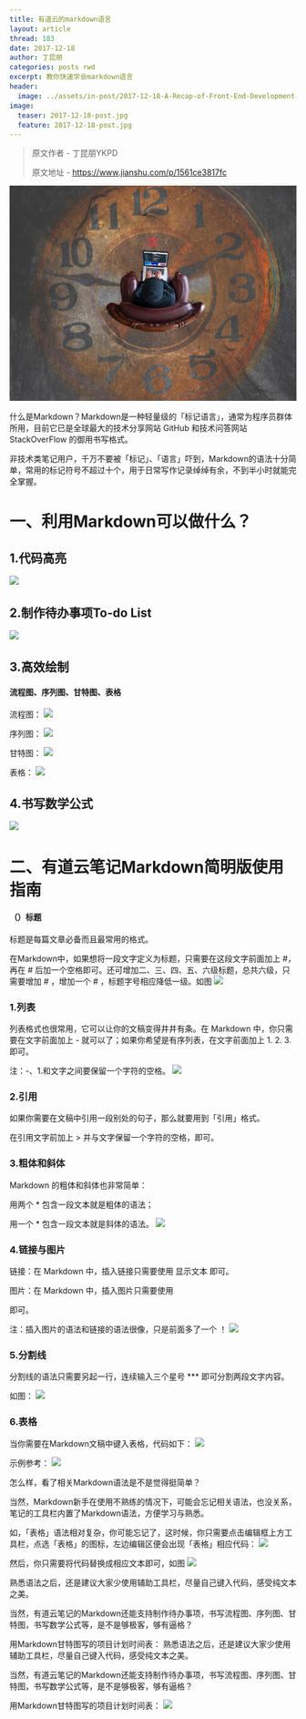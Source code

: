 ```yaml
---
title: 有道云的markdown语言
layout: article
thread: 183
date: 2017-12-18
author: 丁昆朋
categories: posts rwd
excerpt: 教你快速学会markdown语言
header:
  image: ../assets/in-post/2017-12-18-A-Recap-of-Front-End-Development-in-2017-teaser.jpg
image:
  teaser: 2017-12-18-post.jpg
  feature: 2017-12-18-post.jpg
---
```


>
> 原文作者 - 丁昆朋YKPD
>
> 原文地址 - <https://www.jianshu.com/p/1561ce3817fc>
>


![](/assets/in-post/2017-12-18-A-Recap-of-Front-End-Development-in-2017-1.jpeg "Profile")

什么是Markdown？Markdown是一种轻量级的「标记语言」，通常为程序员群体所用，目前它已是全球最大的技术分享网站 GitHub 和技术问答网站 StackOverFlow 的御用书写格式。

非技术类笔记用户，千万不要被「标记」、「语言」吓到，Markdown的语法十分简单，常用的标记符号不超过十个，用于日常写作记录绰绰有余，不到半小时就能完全掌握。
# 一、利用Markdown可以做什么？

## 1.代码高亮
![](https://upload-images.jianshu.io/upload_images/3969392-5d78f149c965e9b7.png?imageMogr2/auto-orient/)

## 2.制作待办事项To-do List
![](https://upload-images.jianshu.io/upload_images/3969392-7c858d02e9914d92.png?imageMogr2/auto-orient/strip%7CimageView2/2/w/700)

## 3.高效绘制
#### 流程图、序列图、甘特图、表格
流程图：
![](https://upload-images.jianshu.io/upload_images/3969392-50cc69d0992b7616.png?imageMogr2/auto-orient/strip%7CimageView2/2/w/700)

序列图：
![](https://upload-images.jianshu.io/upload_images/3969392-8b6f69dbe1896056.png?imageMogr2/auto-orient/strip%7CimageView2/2/w/700)

甘特图：
![](https://upload-images.jianshu.io/upload_images/3969392-e3d951fc0216e6c0.png?imageMogr2/auto-orient/strip%7CimageView2/2/w/700)

表格：
![](https://upload-images.jianshu.io/upload_images/3969392-99cce1820e7f25d5.png?imageMogr2/auto-orient/strip%7CimageView2/2/w/700)

## 4.书写数学公式
![](https://upload-images.jianshu.io/upload_images/3969392-18832bc1a0df2089.png?imageMogr2/auto-orient/strip%7CimageView2/2/w/700)

# 二、有道云笔记Markdown简明版使用指南

#### （）标题

标题是每篇文章必备而且最常用的格式。

在Markdown中，如果想将一段文字定义为标题，只需要在这段文字前面加上 #，再在 # 后加一个空格即可。还可增加二、三、四、五、六级标题，总共六级，只需要增加 # ，增加一个 # ，标题字号相应降低一级。如图
![](https://upload-images.jianshu.io/upload_images/3969392-a9ce6ae553f8710e.png?imageMogr2/auto-orient/strip%7CimageView2/2/w/700)

### 1.列表

列表格式也很常用，它可以让你的文稿变得井井有条。在 Markdown 中，你只需要在文字前面加上 - 就可以了；如果你希望是有序列表，在文字前面加上 1. 2. 3. 即可。

注：-、1.和文字之间要保留一个字符的空格。
![](https://upload-images.jianshu.io/upload_images/3969392-ff46c52f057f86cd.png?imageMogr2/auto-orient/strip%7CimageView2/2/w/700)

### 2.引用

如果你需要在文稿中引用一段别处的句子，那么就要用到「引用」格式。

在引用文字前加上 > 并与文字保留一个字符的空格，即可。
### 3.粗体和斜体

Markdown 的粗体和斜体也非常简单：

用两个 * 包含一段文本就是粗体的语法；

用一个 * 包含一段文本就是斜体的语法。
![](https://upload-images.jianshu.io/upload_images/3969392-bce4160a4e3a60e0.png?imageMogr2/auto-orient/strip%7CimageView2/2/w/700)
### 4.链接与图片

链接：在 Markdown 中，插入链接只需要使用 显示文本 即可。

图片：在 Markdown 中，插入图片只需要使用

即可。

注：插入图片的语法和链接的语法很像，只是前面多了一个 ！
![](https://upload-images.jianshu.io/upload_images/3969392-89f9f69641bf8a8d.png?imageMogr2/auto-orient/strip%7CimageView2/2/w/700)
### 5.分割线

分割线的语法只需要另起一行，连续输入三个星号 *** 即可分割两段文字内容。

如图：
![](https://upload-images.jianshu.io/upload_images/3969392-4d4bbbdb4c978980.png?imageMogr2/auto-orient/strip%7CimageView2/2/w/700)

### 6.表格

当你需要在Markdown文稿中键入表格，代码如下：
![](https://upload-images.jianshu.io/upload_images/3969392-80c59c81a49f8660.png?imageMogr2/auto-orient/strip%7CimageView2/2/w/700)

示例参考：
![](https://upload-images.jianshu.io/upload_images/3969392-8aa45d1946c14cac.png?imageMogr2/auto-orient/strip%7CimageView2/2/w/700)

怎么样，看了相关Markdown语法是不是觉得挺简单？

当然，Markdown新手在使用不熟练的情况下，可能会忘记相关语法，也没关系，笔记的工具栏内置了Markdown语法，方便学习与熟悉。

如，「表格」语法相对复杂，你可能忘记了，这时候，你只需要点击编辑框上方工具栏，点选「表格」的图标，左边编辑区便会出现「表格」相应代码：
![](https://upload-images.jianshu.io/upload_images/3969392-f4bf62450fc13ba9.jpg?imageMogr2/auto-orient/strip%7CimageView2/2/w/700)

然后，你只需要将代码替换成相应文本即可，如图
![](https://upload-images.jianshu.io/upload_images/3969392-07e82b30c00603c0.png?imageMogr2/auto-orient/strip%7CimageView2/2/w/700)

熟悉语法之后，还是建议大家少使用辅助工具栏，尽量自己键入代码，感受纯文本之美。

当然，有道云笔记的Markdown还能支持制作待办事项，书写流程图、序列图、甘特图，书写数学公式等，是不是够极客，够有逼格？

用Markdown甘特图写的项目计划时间表：
熟悉语法之后，还是建议大家少使用辅助工具栏，尽量自己键入代码，感受纯文本之美。

当然，有道云笔记的Markdown还能支持制作待办事项，书写流程图、序列图、甘特图，书写数学公式等，是不是够极客，够有逼格？

用Markdown甘特图写的项目计划时间表：
![](https://upload-images.jianshu.io/upload_images/3969392-ac29bd88a3100064.png?imageMogr2/auto-orient/strip%7CimageView2/2/w/700)
